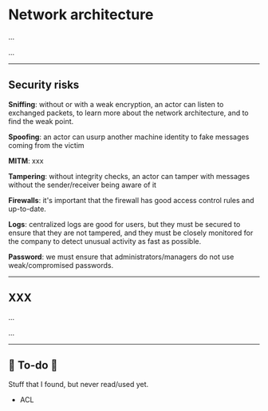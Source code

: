 # Network architecture

<div class="row row-cols-md-2"><div>

...
</div><div>

...
</div></div>

<hr class="sep-both">

## Security risks

<div class="row row-cols-md-2 mt-4"><div>

**Sniffing**: without or with a weak encryption, an actor can listen to exchanged packets, to learn more about the network architecture, and to find the weak point.

**Spoofing**: an actor can usurp another machine identity to fake messages coming from the victim

**MITM**: xxx

**Tampering**: without integrity checks, an actor can tamper with messages without the sender/receiver being aware of it
</div><div>

**Firewalls**: it's important that the firewall has good access control rules and up-to-date.

**Logs**: centralized logs are good for users, but they must be secured to ensure that they are not tampered, and they must be closely monitored for the company to detect unusual activity as fast as possible.

**Password**: we must ensure that administrators/managers do not use weak/compromised passwords.
</div></div>

<hr class="sep-both">

## XXX

<div class="row row-cols-md-2"><div>

...
</div><div>

...
</div></div>

<hr class="sep-both">

## 👻 To-do 👻

Stuff that I found, but never read/used yet.

<div class="row row-cols-md-2"><div>

* ACL
</div><div>


</div></div>